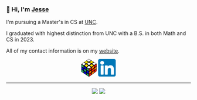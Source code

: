 ### 👋 Hi, I'm [Jesse](https://jessewei.dev)

I'm pursuing a Master's in CS at [UNC](https://unc.edu).

I graduated with highest distinction from UNC with a B.S. in both Math and CS in 2023.

All of my contact information is on my [website](https://jessewei.dev).

<p align="center">
  <a rel="me" href="https://jessewei.dev"><img height=48px src="img/logo_filled_outlined_6.png"></a>
  <a rel="me" href="https://www.linkedin.com/in/jessew13/"><img height=48px src="img/linkedin_logo.jpg"></a>
</p>

---

<p align="center">
  <a href="https://github-readme-stats.vercel.app/api?username=jesse-wei&show_icons=true&title_color=489CD5&icon_color=79ff97&text_color=9f9f9f&bg_color=151515&count_private=true&hide=stars"><img src="https://github-readme-stats.vercel.app/api?username=jesse-wei&show_icons=true&title_color=489CD5&icon_color=79ff97&text_color=9f9f9f&bg_color=151515&count_private=true&hide=stars"></a>
  <a href="https://github-readme-stats-git-master-jesse-wei.vercel.app/api/top-langs/?username=jesse-wei&layout=compact&langs_count=8&hide=VHDL,tcl,Verilog,SystemVerilog,Mathematica,Jupyter%20Notebook"><img height=170px src="https://github-readme-stats-git-master-jesse-wei.vercel.app/api/top-langs/?username=jesse-wei&layout=compact&langs_count=8&hide=VHDL,tcl,Verilog,SystemVerilog,Mathematica,Jupyter%20Notebook"></a>
</p>

<!-- This includes private repos since it uses my own Vercel deployment, which uses a PAT with private repo access. See https://github.com/anuraghazra/github-readme-stats/issues/653 -->
<!-- I hide Verilog, etc. because most of that is boilerplate code given in COMP 541 (private repo) -->
<!-- I hide Jupyter Notebook and Mathematica because a lot of that is boilerplate and the numbers would be inaccurate if included -->
